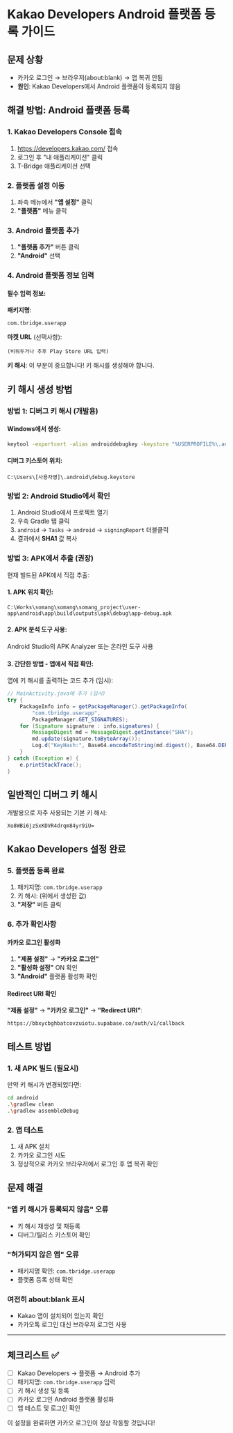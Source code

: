 # Kakao Developers Android 플랫폼 등록 가이드

## 문제 상황
- 카카오 로그인 → 브라우저(about:blank) → 앱 복귀 안됨
- **원인**: Kakao Developers에서 Android 플랫폼이 등록되지 않음

## 해결 방법: Android 플랫폼 등록

### 1. Kakao Developers Console 접속
1. https://developers.kakao.com/ 접속
2. 로그인 후 "내 애플리케이션" 클릭
3. T-Bridge 애플리케이션 선택

### 2. 플랫폼 설정 이동
1. 좌측 메뉴에서 **"앱 설정"** 클릭
2. **"플랫폼"** 메뉴 클릭

### 3. Android 플랫폼 추가
1. **"플랫폼 추가"** 버튼 클릭
2. **"Android"** 선택

### 4. Android 플랫폼 정보 입력

#### 필수 입력 정보:

**패키지명**:
```
com.tbridge.userapp
```

**마켓 URL** (선택사항):
```
(비워두거나 추후 Play Store URL 입력)
```

**키 해시**:
이 부분이 중요합니다! 키 해시를 생성해야 합니다.

## 키 해시 생성 방법

### 방법 1: 디버그 키 해시 (개발용)

#### Windows에서 생성:
```bash
keytool -exportcert -alias androiddebugkey -keystore "%USERPROFILE%\.android\debug.keystore" -storepass android -keypass android | openssl sha1 -binary | openssl base64
```

#### 디버그 키스토어 위치:
```
C:\Users\[사용자명]\.android\debug.keystore
```

### 방법 2: Android Studio에서 확인
1. Android Studio에서 프로젝트 열기
2. 우측 Gradle 탭 클릭
3. `android` → `Tasks` → `android` → `signingReport` 더블클릭
4. 결과에서 **SHA1** 값 복사

### 방법 3: APK에서 추출 (권장)
현재 빌드된 APK에서 직접 추출:

#### 1. APK 위치 확인:
```
C:\Works\somang\somang\somang_project\user-app\android\app\build\outputs\apk\debug\app-debug.apk
```

#### 2. APK 분석 도구 사용:
Android Studio의 APK Analyzer 또는 온라인 도구 사용

#### 3. 간단한 방법 - 앱에서 직접 확인:
앱에 키 해시를 출력하는 코드 추가 (임시):

```java
// MainActivity.java에 추가 (임시)
try {
    PackageInfo info = getPackageManager().getPackageInfo(
        "com.tbridge.userapp", 
        PackageManager.GET_SIGNATURES);
    for (Signature signature : info.signatures) {
        MessageDigest md = MessageDigest.getInstance("SHA");
        md.update(signature.toByteArray());
        Log.d("KeyHash:", Base64.encodeToString(md.digest(), Base64.DEFAULT));
    }
} catch (Exception e) {
    e.printStackTrace();
}
```

## 일반적인 디버그 키 해시
개발용으로 자주 사용되는 기본 키 해시:
```
Xo8WBi6jzSxKDVR4drqm84yr9iU=
```

## Kakao Developers 설정 완료

### 5. 플랫폼 등록 완료
1. 패키지명: `com.tbridge.userapp`
2. 키 해시: (위에서 생성한 값)
3. **"저장"** 버튼 클릭

### 6. 추가 확인사항

#### 카카오 로그인 활성화
1. **"제품 설정"** → **"카카오 로그인"**
2. **"활성화 설정"** ON 확인
3. **"Android"** 플랫폼 활성화 확인

#### Redirect URI 확인
**"제품 설정"** → **"카카오 로그인"** → **"Redirect URI"**:
```
https://bbxycbghbatcovzuiotu.supabase.co/auth/v1/callback
```

## 테스트 방법

### 1. 새 APK 빌드 (필요시)
만약 키 해시가 변경되었다면:
```bash
cd android
.\gradlew clean
.\gradlew assembleDebug
```

### 2. 앱 테스트
1. 새 APK 설치
2. 카카오 로그인 시도
3. 정상적으로 카카오 브라우저에서 로그인 후 앱 복귀 확인

## 문제 해결

### "앱 키 해시가 등록되지 않음" 오류
- 키 해시 재생성 및 재등록
- 디버그/릴리스 키스토어 확인

### "허가되지 않은 앱" 오류
- 패키지명 확인: `com.tbridge.userapp`
- 플랫폼 등록 상태 확인

### 여전히 about:blank 표시
- Kakao 앱이 설치되어 있는지 확인
- 카카오톡 로그인 대신 브라우저 로그인 사용

---

## 체크리스트 ✅

- [ ] Kakao Developers → 플랫폼 → Android 추가
- [ ] 패키지명: `com.tbridge.userapp` 입력
- [ ] 키 해시 생성 및 등록
- [ ] 카카오 로그인 Android 플랫폼 활성화
- [ ] 앱 테스트 및 로그인 확인

이 설정을 완료하면 카카오 로그인이 정상 작동할 것입니다!